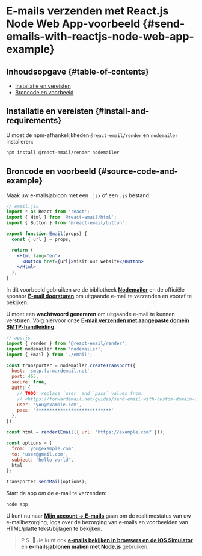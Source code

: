 # E-mails verzenden met React.js Node Web App-voorbeeld {#send-emails-with-reactjs-node-web-app-example}

## Inhoudsopgave {#table-of-contents}

* [Installatie en vereisten](#install-and-requirements)
* [Broncode en voorbeeld](#source-code-and-example)

## Installatie en vereisten {#install-and-requirements}

U moet de npm-afhankelijkheden `@react-email/render` en `nodemailer` installeren:

```sh
npm install @react-email/render nodemailer
```

## Broncode en voorbeeld {#source-code-and-example}

Maak uw e-mailsjabloon met een `.jsx` of een `.js` bestand:

```jsx
// email.jsx
import * as React from 'react';
import { Html } from '@react-email/html';
import { Button } from '@react-email/button';

export function Email(props) {
  const { url } = props;

  return (
    <Html lang="en">
      <Button href={url}>Visit our website</Button>
    </Html>
  );
}
```

In dit voorbeeld gebruiken we de bibliotheek **[Nodemailer](https://github.com/nodemailer/nodemailer)** en de officiële sponsor **[E-mail doorsturen](https://forwardemail.net)** om uitgaande e-mail te verzenden en vooraf te bekijken.

U moet een <strong class="text-success"><i class="fa fa-key"></i>wachtwoord genereren</strong> om uitgaande e-mail te kunnen versturen. Volg hiervoor onze **[E-mail verzenden met aangepaste domein SMTP-handleiding](/guides/send-email-with-custom-domain-smtp)**.

<!-- https://github.com/nodemailer/nodemailer-web/pull/22 -->

```js
// app.js
import { render } from '@react-email/render';
import nodemailer from 'nodemailer';
import { Email } from './email';

const transporter = nodemailer.createTransport({
  host: 'smtp.forwardemail.net',
  port: 465,
  secure: true,
  auth: {
    // TODO: replace `user` and `pass` values from:
    // <https://forwardemail.net/guides/send-email-with-custom-domain-smtp>
    user: 'you@example.com',
    pass: '****************************'
  },
});

const html = render(Email({ url: "https://example.com" }));

const options = {
  from: 'you@example.com',
  to: 'user@gmail.com',
  subject: 'hello world',
  html
};

transporter.sendMail(options);
```

Start de app om de e-mail te verzenden:

```sh
node app
```

U kunt nu naar **[Mijn account → E-mails](/my-account/emails)** gaan om de realtimestatus van uw e-mailbezorging, logs over de bezorging van e-mails en voorbeelden van HTML/platte tekst/bijlagen te bekijken.

> P.S. :tada: Je kunt ook **[e-mails bekijken in browsers en de iOS Simulator](/docs/test-preview-email-rendering-browsers-ios-simulator)** en **[e-mailsjablonen maken met Node.js](/docs/send-emails-with-node-js-javascript)** gebruiken.